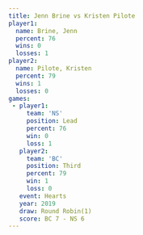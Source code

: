 ```yaml
---
title: Jenn Brine vs Kristen Pilote
player1:               
  name: Brine, Jenn    
  percent: 76          
  wins: 0              
  losses: 1            
player2:               
  name: Pilote, Kristen
  percent: 79          
  wins: 1              
  losses: 0            
games:
 - player1:        
     team: 'NS'    
     position: Lead
     percent: 76   
     win: 0        
     loss: 1       
   player2:         
     team: 'BC'     
     position: Third
     percent: 79    
     win: 1         
     loss: 0        
   event: Hearts       
   year: 2019          
   draw: Round Robin(1)
   score: BC 7 - NS 6  
---
```

